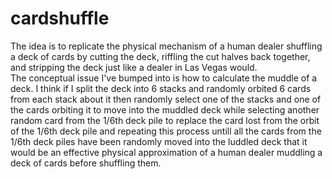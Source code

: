 # cardshuffle
The idea is to replicate the physical mechanism of a human dealer shuffling a deck of cards
by cutting the deck, riffling the cut halves back together, and stripping the deck
just like a dealer in Las Vegas would.  
The conceptual issue I've bumped into is how to calculate the muddle of a deck.
I think if I split the deck into 6 stacks and randomly orbited 6 cards from each stack about it
then randomly select one of the stacks and one of the cards orbiting it to move into the muddled deck
while selecting another random card from the 1/6th deck pile to replace the card lost from the orbit of the 1/6th deck pile
and repeating this process untill all the cards from the 1/6th deck piles have been randomly moved into the luddled deck
that it would be an effective physical approximation of a human dealer muddling a deck of cards before shuffling them.
